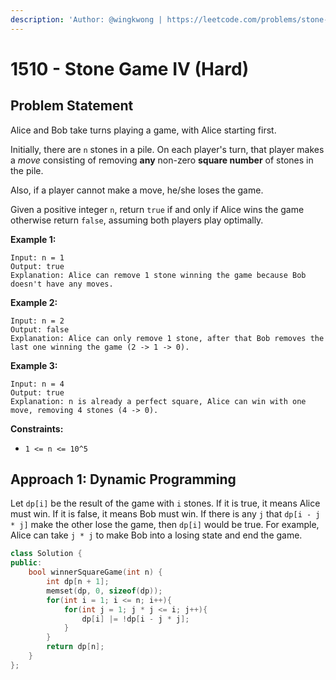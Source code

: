 ```yaml
---
description: 'Author: @wingkwong | https://leetcode.com/problems/stone-game-iv/'
---
```


# 1510 - Stone Game IV (Hard)

## Problem Statement

Alice and Bob take turns playing a game, with Alice starting first.

Initially, there are `n` stones in a pile. On each player's turn, that player makes a _move_ consisting of removing **any** non-zero **square number** of stones in the pile.

Also, if a player cannot make a move, he/she loses the game.

Given a positive integer `n`, return `true` if and only if Alice wins the game otherwise return `false`, assuming both players play optimally.

**Example 1:**

```
Input: n = 1
Output: true
Explanation: Alice can remove 1 stone winning the game because Bob doesn't have any moves.
```

**Example 2:**

```
Input: n = 2
Output: false
Explanation: Alice can only remove 1 stone, after that Bob removes the last one winning the game (2 -> 1 -> 0).
```

**Example 3:**

```
Input: n = 4
Output: true
Explanation: n is already a perfect square, Alice can win with one move, removing 4 stones (4 -> 0).
```

**Constraints:**

* `1 <= n <= 10^5`

## Approach 1: Dynamic Programming

Let `dp[i]` be the result of the game with `i` stones. If it is true, it means Alice must win. If it is false, it means Bob must win. If there is any `j` that `dp[i - j * j]` make the other lose the game, then `dp[i]` would be true. For example, Alice can take `j * j` to make Bob into a losing state and end the game.

```cpp
class Solution {
public:
    bool winnerSquareGame(int n) {
        int dp[n + 1];
        memset(dp, 0, sizeof(dp));
        for(int i = 1; i <= n; i++){
            for(int j = 1; j * j <= i; j++){
                dp[i] |= !dp[i - j * j];
            }
        }
        return dp[n];
    }
};
```
